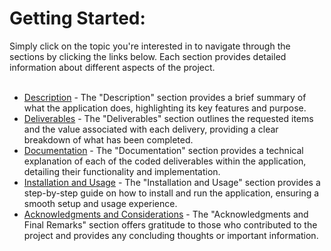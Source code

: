 # Getting Started:

Simply click on the topic you're interested in to navigate through the sections by clicking the links below. Each section provides detailed information about different aspects of the project.<br><br>

- [Description](content/description.md) - The "Description" section provides a brief summary of what the application does, highlighting its key features and purpose.
- [Deliverables](content/deliverables.md) - The "Deliverables" section outlines the requested items and the value associated with each delivery, providing a clear breakdown of what has been completed.
- [Documentation](content/documentation.md) - The "Documentation" section provides a technical explanation of each of the coded deliverables within the application, detailing their functionality and implementation.
- [Installation and Usage](content/installation.md) - The "Installation and Usage" section provides a step-by-step guide on how to install and run the application, ensuring a smooth setup and usage experience.
- [Acknowledgments and Considerations](content/acknowledgments.md) - The "Acknowledgments and Final Remarks" section offers gratitude to those who contributed to the project and provides any concluding thoughts or important information.
